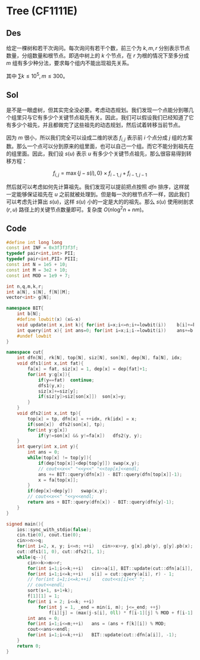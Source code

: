 # Tree (CF1111E)

## Des

给定一棵树和若干次询问。每次询问有若干个数，前三个为 $k,m,r$ 分别表示节点数量，分组数量和根节点。即选中树上的 $k$ 个节点，在 $r$ 为根的情况下至多分成 $m$ 组有多少种分法，要求每个组内不能出现祖先关系。

其中 $\sum k\le 10^5, m\le 300$。

## Sol

是不是一眼虚树，但其实完全没必要。考虑动态规划。我们发现一个点能分到哪几个组里只与它有多少个关键节点祖先有关。因此，我们可以假设我们已经知道了它有多少个祖先，并且都做完了这些祖先的动态规划，然后试着转移当前节点。

因为 $m$ 很小，所以我们完全可以设成二维的状态 $f_{i,j}$ 表示前 $i$ 个点分成 $j$ 组的方案数。那么一个点可以分到原来的组里面，也可以自己一个组。而它不能分到祖先在的组里面。因此，我们设 $s(u)$ 表示 $u$ 有多少个关键节点祖先，那么很容易得到转移方程：

$$f_{i,j} = \max\{ j - s(i), 0\}\times f_{i-1, j} + f_{i-1, j-1}$$

然后就可以考虑如何先计算祖先。我们发现可以提前把点按照 $dfn$ 排序，这样就一定能够保证祖先在 $u$ 之前就被处理到。但是每一次的根节点不一样，因此我们可以考虑先计算出 $s(u)$，这样 $s(u)$ 小的一定是大的的祖先。那么 $s(u)$ 使用树剖求 $(r, u)$ 路径上的关键节点数量即可。复杂度 $O(n\log^2n +nm)$。

## Code

```cpp
#define int long long
const int INF = 0x3f3f3f3f;
typedef pair<int,int> PII;
typedef pair<int,PII> PIII;
const int N = 1e5 + 10;
const int M = 3e2 + 10;
const int MOD = 1e9 + 7;

int n,q,m,k,r;
int a[N], s[N], f[N][M];
vector<int> g[N];

namespace BIT{
	int b[N];
	#define lowbit(x) (x&-x)
	void update(int x,int k){ for(int i=x;i<=n;i+=lowbit(i))	b[i]+=k;}
	int query(int x){ int ans=0; for(int i=x;i;i-=lowbit(i))	ans+=b[i]; return ans;}
	#undef lowbit
}

namespace cut{
	int dfn[N], rk[N], top[N], siz[N], son[N], dep[N], fa[N], idx;
	void dfs1(int x,int fat){
		fa[x] = fat, siz[x] = 1, dep[x] = dep[fat]+1;
		for(int y:g[x]){
			if(y==fat)	continue;
			dfs1(y,x);
			siz[x]+=siz[y];
			if(siz[y]>siz[son[x]])	son[x]=y;
		}
	}
	void dfs2(int x,int tp){
		top[x] = tp, dfn[x] = ++idx, rk[idx] = x;
		if(son[x])	dfs2(son[x], tp);
		for(int y:g[x])
			if(y!=son[x] && y!=fa[x])	dfs2(y, y);
	}
	int query(int x,int y){
		int ans = 0;
		while(top[x] != top[y]){
			if(dep[top[x]]<dep[top[y]])	swap(x,y);
			// cout<<x<<" "<<y<<" "<<top[x]<<endl;
			ans += BIT::query(dfn[x]) - BIT::query(dfn[top[x]]-1);
			x = fa[top[x]];
		}
		if(dep[x]<dep[y])	swap(x,y);
		// cout<<x<<" "<<y<<endl;
		return ans + BIT::query(dfn[x]) - BIT::query(dfn[y]-1);
	}
}

signed main(){
	ios::sync_with_stdio(false);
	cin.tie(0), cout.tie(0);
	cin>>n>>q;
	for(int i=2, x, y; i<=n; ++i)	cin>>x>>y, g[x].pb(y), g[y].pb(x);
	cut::dfs1(1, 0), cut::dfs2(1, 1);
	while(q--){
		cin>>k>>m>>r;
		for(int i=1;i<=k;++i)	cin>>a[i], BIT::update(cut::dfn[a[i]], 1);
		for(int i=1;i<=k;++i)	s[i] = cut::query(a[i], r) - 1;
		// for(int i=1;i<=k;++i)	cout<<s[i]<<" ";
		// cout<<endl;
		sort(s+1, s+1+k);
		f[1][1] = 1;
		for(int i = 2; i<=k; ++i)
			for(int j = 1, _end = min(i, m); j<=_end; ++j)
				f[i][j] = (max(j-s[i], 0ll) * f[i-1][j] % MOD + f[i-1][j-1]) % MOD;
		int ans = 0;
		for(int i=1;i<=m;++i)	ans = (ans + f[k][i]) % MOD;
		cout<<ans<<endl;
		for(int i=1;i<=k;++i)	BIT::update(cut::dfn[a[i]], -1);
	}
	return 0;
}
```